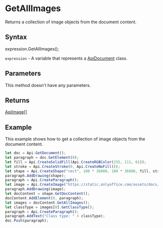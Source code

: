 # GetAllImages

Returns a collection of image objects from the document content.

## Syntax

expression.GetAllImages();

`expression` - A variable that represents a [ApiDocument](../ApiDocument.md) class.

## Parameters

This method doesn't have any parameters.

## Returns

[ApiImage[]](../../ApiImage/ApiImage.md)

## Example

This example shows how to get a collection of image objects from the document content.

```javascript
let doc = Api.GetDocument();
let paragraph = doc.GetElement(0);
let fill = Api.CreateSolidFill(Api.CreateRGBColor(255, 111, 61));
let stroke = Api.CreateStroke(0, Api.CreateNoFill());
let shape = Api.CreateShape("rect", 100 * 36000, 100 * 36000, fill, stroke);
paragraph.AddDrawing(shape);
paragraph = Api.CreateParagraph();
let image = Api.CreateImage("https://static.onlyoffice.com/assets/docs/samples/img/onlyoffice_logo.png", 95 * 36000, 45 * 36000);
paragraph.AddDrawing(image);
let docContent = shape.GetDocContent();
docContent.AddElement(0, paragraph);
let images = docContent.GetAllImages();
let classType = images[0].GetClassType();
paragraph = Api.CreateParagraph();
paragraph.AddText("Class type: " + classType);
doc.Push(paragraph);
```
